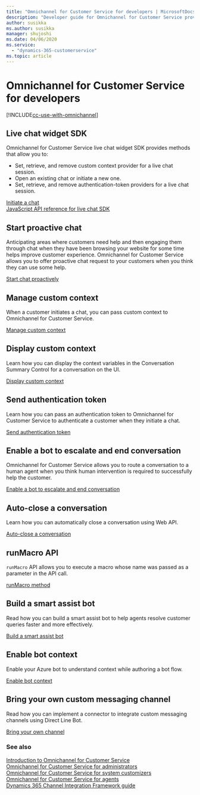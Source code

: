 ```yaml
---
title: "Omnichannel for Customer Service for developers | MicrosoftDocs"
description: "Developer guide for Omnichannel for Customer Service provides developers the information they need to get started with using the extensibility features"
author: susikka
ms.author: susikka
manager: shujoshi
ms.date: 04/06/2020
ms.service: 
  - "dynamics-365-customerservice"
ms.topic: article
---
```

# Omnichannel for Customer Service for developers

[!INCLUDE[cc-use-with-omnichannel](../../includes/cc-use-with-omnichannel.md)]


## Live chat widget SDK 

Omnichannel for Customer Service live chat widget SDK provides methods that allow you to:
- Set, retrieve, and remove custom context provider for a live chat session.
- Open an existing chat or initiate a new one.
- Set, retrieve, and remove authentication-token providers for a live chat session.

[Initiate a chat](how-to/initiate-chat-wait-time.md)<br />
[JavaScript API reference for live chat SDK](omnichannel-reference.md)

## Start proactive chat 

Anticipating areas where customers need help and then engaging them through chat when they have been browsing your website for some time helps improve customer experience. Omnichannel for Customer Service allows you to offer proactive chat request to your customers when you think they can use some help.

[Start chat proactively](how-to/start-proactive-chat.md)

## Manage custom context

When a customer initiates a chat, you can pass custom context to Omnichannel for Customer Service.

[Manage custom context](how-to/send-context-starting-chat.md)

## Display custom context 

Learn how you can display the context variables in the Conversation Summary Control for a conversation on the UI.

[Display custom context](how-to/display-custom-context.md)

## Send authentication token 

Learn how you can pass an authentication token to Omnichannel for Customer Service to authenticate a customer when they initiate a chat.

[Send authentication token](how-to/send-auth-token-starting-chat.md)

##  Enable a bot to escalate and end conversation

Omnichannel for Customer Service allows you to route a conversation to a human agent when you think human intervention is required to successfully help the customer.

[Enable a bot to escalate and end conversation](bot-escalate-end-conversation.md)<br />

## Auto-close a conversation 

Learn how you can automatically close a conversation using Web API.

[Auto-close a conversation](auto-close-conversation.md)

## runMacro API

`runMacro` API allows you to execute a macro whose name was passed as a parameter in the API call.

[runMacro method](reference/methods/runMacro.md)

## Build a smart assist bot

Read how you can build a smart assist bot to help agents resolve customer queries faster and more effectively.

[Build a smart assist bot](how-to/smart-assist-bot.md)

## Enable bot context

Enable your Azure bot to understand context while authoring a bot flow. 

[Enable bot context](how-to/enable-bot-context.md)

## Bring your own custom messaging channel

Read how you can implement a connector to integrate custom messaging channels using Direct Line Bot.

[Bring your own channel](how-to/bring-your-own-channel.md)


### See also

[Introduction to Omnichannel for Customer Service](../introduction-omnichannel.md)<br />
[Omnichannel for Customer Service for administrators](../administrator/omnichannel-administrator.md)<br />
[Omnichannel for Customer Service for system customizers](../customizer/omnichannel-customizer.md)<br />
[Omnichannel for Customer Service for agents](../agent/omnichannel-agent-overview.md)<br />
[Dynamics 365 Channel Integration Framework guide](../../customer-service/channel-integration-framework/channel-integration-framework.md)
